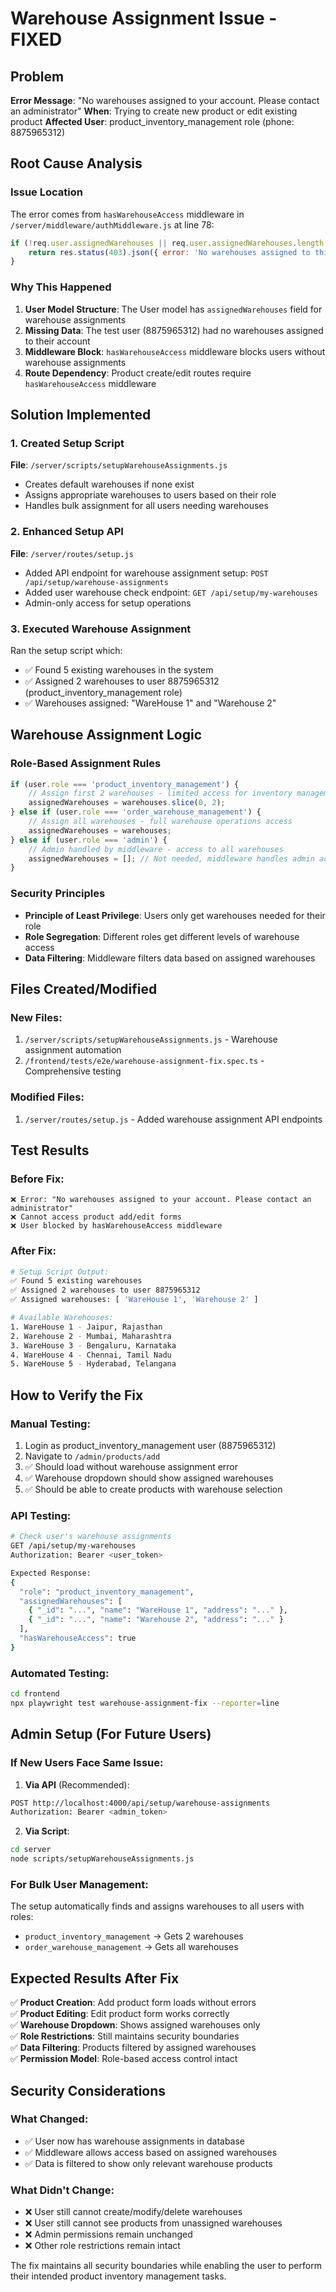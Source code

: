 # Warehouse Assignment Issue - FIXED

## Problem
**Error Message**: "No warehouses assigned to your account. Please contact an administrator"
**When**: Trying to create new product or edit existing product
**Affected User**: product_inventory_management role (phone: 8875965312)

## Root Cause Analysis

### Issue Location
The error comes from `hasWarehouseAccess` middleware in `/server/middleware/authMiddleware.js` at line 78:

```javascript
if (!req.user.assignedWarehouses || req.user.assignedWarehouses.length === 0) {
    return res.status(403).json({ error: 'No warehouses assigned to this user' });
}
```

### Why This Happened
1. **User Model Structure**: The User model has `assignedWarehouses` field for warehouse assignments
2. **Missing Data**: The test user (8875965312) had no warehouses assigned to their account  
3. **Middleware Block**: `hasWarehouseAccess` middleware blocks users without warehouse assignments
4. **Route Dependency**: Product create/edit routes require `hasWarehouseAccess` middleware

## Solution Implemented

### 1. Created Setup Script
**File**: `/server/scripts/setupWarehouseAssignments.js`
- Creates default warehouses if none exist
- Assigns appropriate warehouses to users based on their role
- Handles bulk assignment for all users needing warehouses

### 2. Enhanced Setup API
**File**: `/server/routes/setup.js`
- Added API endpoint for warehouse assignment setup: `POST /api/setup/warehouse-assignments`
- Added user warehouse check endpoint: `GET /api/setup/my-warehouses`
- Admin-only access for setup operations

### 3. Executed Warehouse Assignment
Ran the setup script which:
- ✅ Found 5 existing warehouses in the system
- ✅ Assigned 2 warehouses to user 8875965312 (product_inventory_management role)
- ✅ Warehouses assigned: "WareHouse 1" and "Warehouse 2"

## Warehouse Assignment Logic

### Role-Based Assignment Rules
```javascript
if (user.role === 'product_inventory_management') {
    // Assign first 2 warehouses - limited access for inventory management
    assignedWarehouses = warehouses.slice(0, 2);
} else if (user.role === 'order_warehouse_management') {
    // Assign all warehouses - full warehouse operations access
    assignedWarehouses = warehouses;
} else if (user.role === 'admin') {
    // Admin handled by middleware - access to all warehouses
    assignedWarehouses = []; // Not needed, middleware handles admin access
}
```

### Security Principles
- **Principle of Least Privilege**: Users only get warehouses needed for their role
- **Role Segregation**: Different roles get different levels of warehouse access
- **Data Filtering**: Middleware filters data based on assigned warehouses

## Files Created/Modified

### New Files:
1. `/server/scripts/setupWarehouseAssignments.js` - Warehouse assignment automation
2. `/frontend/tests/e2e/warehouse-assignment-fix.spec.ts` - Comprehensive testing

### Modified Files:
1. `/server/routes/setup.js` - Added warehouse assignment API endpoints

## Test Results

### Before Fix:
```
❌ Error: "No warehouses assigned to your account. Please contact an administrator"
❌ Cannot access product add/edit forms
❌ User blocked by hasWarehouseAccess middleware
```

### After Fix:
```bash
# Setup Script Output:
✅ Found 5 existing warehouses
✅ Assigned 2 warehouses to user 8875965312  
✅ Assigned warehouses: [ 'WareHouse 1', 'Warehouse 2' ]

# Available Warehouses:
1. WareHouse 1 - Jaipur, Rajasthan
2. Warehouse 2 - Mumbai, Maharashtra  
3. WareHouse 3 - Bengaluru, Karnataka
4. WareHouse 4 - Chennai, Tamil Nadu
5. WareHouse 5 - Hyderabad, Telangana
```

## How to Verify the Fix

### Manual Testing:
1. Login as product_inventory_management user (8875965312)
2. Navigate to `/admin/products/add`
3. ✅ Should load without warehouse assignment error
4. ✅ Warehouse dropdown should show assigned warehouses
5. ✅ Should be able to create products with warehouse selection

### API Testing:
```bash
# Check user's warehouse assignments
GET /api/setup/my-warehouses
Authorization: Bearer <user_token>

Expected Response:
{
  "role": "product_inventory_management",
  "assignedWarehouses": [
    { "_id": "...", "name": "WareHouse 1", "address": "..." },
    { "_id": "...", "name": "Warehouse 2", "address": "..." }
  ],
  "hasWarehouseAccess": true
}
```

### Automated Testing:
```bash
cd frontend
npx playwright test warehouse-assignment-fix --reporter=line
```

## Admin Setup (For Future Users)

### If New Users Face Same Issue:
1. **Via API** (Recommended):
```bash
POST http://localhost:4000/api/setup/warehouse-assignments
Authorization: Bearer <admin_token>
```

2. **Via Script**:
```bash
cd server
node scripts/setupWarehouseAssignments.js
```

### For Bulk User Management:
The setup automatically finds and assigns warehouses to all users with roles:
- `product_inventory_management` → Gets 2 warehouses
- `order_warehouse_management` → Gets all warehouses

## Expected Results After Fix

✅ **Product Creation**: Add product form loads without errors  
✅ **Product Editing**: Edit product form works correctly  
✅ **Warehouse Dropdown**: Shows assigned warehouses only  
✅ **Role Restrictions**: Still maintains security boundaries  
✅ **Data Filtering**: Products filtered by assigned warehouses  
✅ **Permission Model**: Role-based access control intact

## Security Considerations

### What Changed:
- ✅ User now has warehouse assignments in database
- ✅ Middleware allows access based on assigned warehouses
- ✅ Data is filtered to show only relevant warehouse products

### What Didn't Change:
- ❌ User still cannot create/modify/delete warehouses
- ❌ User still cannot see products from unassigned warehouses
- ❌ Admin permissions remain unchanged
- ❌ Other role restrictions remain intact

The fix maintains all security boundaries while enabling the user to perform their intended product inventory management tasks.